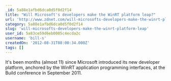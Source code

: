 ```yaml
---
_id: 5a88e1afbd6dca0d5f0d2f14
title: "Will Microsoft's developers make the WinRT platform leap?"
url: 'http://www.zdnet.com/will-microsofts-developers-make-the-winrt-platform-leap-7000003254/'
category: 5a88e1afbd6dca0d5f0d2f14
slug: 'will-microsofts-developers-make-the-winrt-platform-leap'
user_id: 5a83ce59d6eb0005c4ecda2c
username: 'bill-s'
createdOn: '2012-08-31T08:00:34.000Z'
tags: []
---
```


It's been months (almost 11) since Microsoft introduced its new developer platform, anchored by the WinRT application programming interfaces, at the Build conference in September 2011.
